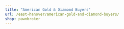 ```yaml
---
title: "American Gold & Diamond Buyers"
url: /east-hanover/american-gold-and-diamond-buyers/
shop: pawnbroker
---
```

